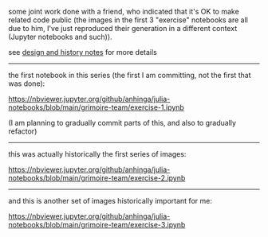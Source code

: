 some joint work done with a friend, who indicated that it's OK to make related code public (the images in the first 3 "exercise" notebooks are all due to him, I've just reproduced their generation in a different context (Jupyter notebooks and such)).

see [design and history notes](https://github.com/anhinga/julia-notebooks/blob/main/grimoire-team/design-notes.md)
for more details

---

the first notebook in this series (the first I am committing, not the first that was done):

https://nbviewer.jupyter.org/github/anhinga/julia-notebooks/blob/main/grimoire-team/exercise-1.ipynb

(I am planning to gradually commit parts of this, and also to gradually refactor)

---

this was actually historically the first series of images:

https://nbviewer.jupyter.org/github/anhinga/julia-notebooks/blob/main/grimoire-team/exercise-2.ipynb

---

and this is another set of images historically important for me:

https://nbviewer.jupyter.org/github/anhinga/julia-notebooks/blob/main/grimoire-team/exercise-3.ipynb
